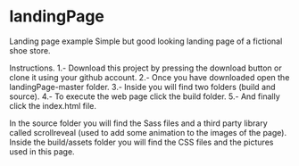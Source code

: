 # landingPage
Landing page example
Simple but good looking landing page of a fictional shoe store.

Instructions.
1.- Download this project by pressing the download button or clone it using your github account.
2.- Once you have downloaded open the landingPage-master folder.
3.- Inside you will find two folders (build and source).
4.- To execute the web page click the build folder.
5.- And finally click the index.html file.

In the source folder you will find the Sass files and a third party library called scrollreveal (used to add some animation to the images of the page). 
Inside the build/assets folder you will find the CSS files and the pictures used in this page.

